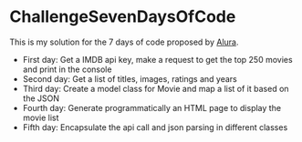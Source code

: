 # ChallengeSevenDaysOfCode

This is my solution for the 7 days of code proposed by [Alura](https://7daysofcode.io/).

- First day: Get a IMDB api key, make a request to get the top 250 movies and print in the console
- Second day: Get a list of titles, images, ratings and years
- Third day: Create a model class for Movie and map a list of it based on the JSON
- Fourth day: Generate programmatically an HTML page to display the movie list
- Fifth day: Encapsulate the api call and json parsing in different classes